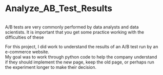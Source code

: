 # Analyze_AB_Test_Results
<br>
A/B tests are very commonly performed by data analysts and data scientists. It is important that you get some practice working with the difficulties of these

For this project, I did work to understand the results of an A/B test run by an e-commerce website.
<br>
My goal was to work through python code to help the company understand if they should implement the new page, keep the old page, or perhaps run the experiment longer to make their decision.
